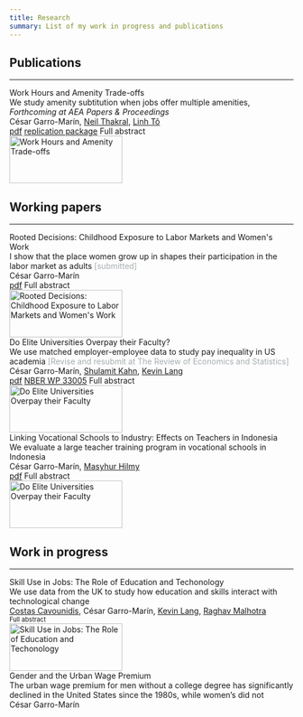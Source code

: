 ```yaml
---
title: Research
summary: List of my work in progress and publications
---
```



<head>
    <style>
        .hidden {
            display: none;
        }
    </style>
    <script>
        function showHideText(id) {
            var text = document.getElementById(id);
            if (text.style.display === "none") {
                text.style.display = "block";
            } else {
                text.style.display = "none";
            }
        }
    </script>
</head>


## Publications ##
<hr>
<div class="media stream-item view-compact">
    <div class="media-body">
        <div class="section-subheading article-title mb-0 mt-0">Work Hours and Amenity Trade-offs</div>
        <div class="article-style">We study amenity subtitution when jobs offer multiple amenities, <i> Forthcoming at AEA Papers & Proceedings </i> </div>
        <div class="stream-meta article-metadata">
                <div>
                    <span class="author">César Garro-Marín,</span>
                    <span class="author"><a href="https://neilthakral.github.io/">Neil Thakral</a>, </span>
                    <span class="author"><a href="https://linh.to/">Linh Tô</a></span>
                </div>
        </div>
        <div class="btn-links">
           <a class="btn btn-outline-primary btn-page-header btn-sm" href="https://cesarlgm.github.io/documents/cesarlgm_rooted_intext.pdf" target="_blank">pdf</a>
           <a class="btn btn-outline-primary btn-page-header btn-sm" href="https://cesarlgm.github.io/documents/cesarlgm_rooted_intext.pdf" target="_blank">replication package</a>
            <a class="btn btn-outline-primary btn-page-header btn-sm" target="_blank" onclick="showHideText('amenities_abstract')">
                    Full abstract
            </a>
            <p id="amenities_abstract" class="hidden" style="display: none; text-align: justify"><br>
                <strong>Abstract: </strong> We examine whether workers who place a higher value on specific job amenities are more likely to receive them in exchange for lower wages. While the classic compensating differentials model (Rosen, 1986) suggests they would, we show that when multiple amenities are considered together, the trade-offs become more complex. We develop a model that accounts for complementarity and substitutability in firms’ amenity offerings and workers’ preferences. Using data from the NLSY97, we find that shorter or more flexible work hours are often traded for other benefits, shaping gender disparities in wages and job amenities.
            </p>
        </div>
    </div>
    <div class="ml-3">
        <img src="/research/images/amenities_picture.png" height="84" width="200" alt="Work Hours and Amenity Trade-offs" loading="lazy">
    </div>
</div>

## Working papers ##
<hr>
<div class="universal-wrapper">
<div class="media stream-item view-compact">
    <div class="media-body">
        <div class="section-subheading article-title mb-0 mt-0">Rooted Decisions: Childhood Exposure to Labor Markets and Women's Work</div>
        <div class="article-style">I show that the place women grow up in shapes their participation in the labor market as adults <font  color="#A6ACAF">[submitted] </font> </div>
        <div class="stream-meta article-metadata">
            <div class="article-metadata">
                <div><span class="author">César Garro-Marín</span></div>
            </div>
        </div>
        <div class="btn-links">
           <a class="btn btn-outline-primary btn-page-header btn-sm" href="https://cesarlgm.github.io/documents/cesarlgm_rooted_intext.pdf" target="_blank">pdf</a>
            <a class="btn btn-outline-primary btn-page-header btn-sm" target="_blank" onclick="showHideText('idn_abstract')">
                    Full abstract
            </a>
            <p id="idn_abstract" class="hidden" style="display: none; text-align: justify"><br>
                <strong>Abstract: </strong> How does early exposure to labor markets affect women’s work in adulthood? Using Indonesian data, I find strong and persistent effects of longer exposure to high-female employment places, especially during the formative years between ages 6 and 15. My estimation strategy compares women who moved from their birthplace at different ages but now live in the same location. I find that women from high-employment areas have 5 percentage points higher employment than those from lower-employment areas, suggesting that about 23% of the spatial inequality in women’s work is passed to the next generation, likely through learning of birthplace gender norms.
            </p>
        </div>
    </div>
    <div class="ml-3">
        <img src="/research/images/idn_image_resized.png" height="84" width="200" alt="Rooted Decisions: Childhood Exposure to Labor Markets and Women's Work" loading="lazy">
    </div>
</div>
<div class="media stream-item view-compact">
    <div class="media-body">
        <div class="section-subheading article-title mb-0 mt-0">Do Elite Universities Overpay their Faculty?</div>
        <div class="article-style">We use matched employer-employee data to study pay inequality in US academia  <font  color="#A6ACAF"> [Revise and resubmit at The Review of Economics and Statistics] </font> </div>
        <div class="stream-meta article-metadata">
            <div class="article-metadata">
                <div>
                    <span class="author">César Garro-Marín,</span>
                    <span class="author"><a href="https://sites.bu.edu/shulamitkahn/">Shulamit Kahn</a>,</span>
                    <span class="author"><a href="https://sites.bu.edu/kevinlang/">Kevin Lang</a></span>
                </div>
            </div>
        </div>
        <div class="btn-links">
               <a class="btn btn-outline-primary btn-page-header btn-sm" href="https://cesarlgm.github.io/documents/AKM_paper_v1.pdf" target="_blank">pdf</a>
               <a class="btn btn-outline-primary btn-page-header btn-sm" href="https://www.nber.org/papers/w33005" target="_blank">NBER WP 33005</a>
               <a class="btn btn-outline-primary btn-page-header btn-sm" target="_blank" onclick="showHideText('akm_abstract')">
                    Full abstract
                </a>
                <p id="akm_abstract" class="hidden" style="display: none; text-align: justify"><br><strong>Abstract: </strong>Do elite universities overpay their faculty? Not if you believe the AKM model. However, although the AKM model fits well, it is unlikely to be the right interpretation in this case.</p>
        </div>
    </div>
    <div class="ml-3">
        <img src="/research/images/akm_image_resized.png" height="84" width="200" alt="Do Elite Universities Overpay their Faculty" loading="lazy">
    </div>
</div>
<div class="media stream-item view-showcase">
        <div class="media-body">
            <div class="section-subheading article-title mb-0 mt-0">Linking Vocational Schools to Industry: Effects on Teachers in Indonesia</div>
            <div class="article-style">
            We evaluate a large teacher training program in vocational schools in Indonesia </div>
            <div class="stream-meta article-metadata">
                <div class="article-metadata">
                    <div>
                        <span class="author">César Garro-Marín,</span>
                        <span class="author"><a href="https://sites.google.com/view/masyhurhilmy/home?authuser=0">Masyhur Hilmy</a></span>
                    </div>
                </div>
            </div>
            <div class="btn-links">
               <a class="btn btn-outline-primary btn-page-header btn-sm" href="https://cesarlgm.github.io/documents/garroHilmy_smk.pdf" target="_blank">pdf</a>
               <a class="btn btn-outline-primary btn-page-header btn-sm" target="_blank" onclick="showHideText('smk_abstract')">
                    Full abstract
                </a>
                <p id="smk_abstract" class="hidden" style="display: none; text-align: justify"><br><strong>Abstract: </strong>This paper evaluates a mass training program for in-service vocational school teachers in Indonesia. The government rolled out an intensive, field-specific professional development program to enhance teachers’ vocational skills. Training was provided by experienced private sector firms. We assess its effects on teachers’ knowledge, classroom practices, and expectations of students’ outcomes using a randomized evaluation. The results show minimal impact on these areas. Survey data from training applicants suggest several reasons for the lack of effect: a mismatch between training offerings and existing skills gaps, insufficient post-training support, and untreated teachers accessing training from alternative providers.</p>
            </div>
        </div>
        <div class="ml-3">
            <img src="/research/images/smk_figure.png" height="84" width="200" alt="Do Elite Universities Overpay their Faculty" loading="lazy">
        </div>
    </div>
</div>

<!--
<div class="media stream-item view-compact">
    <div class="media-body">
        <div class="section-subheading article-title mb-0 mt-0">
        <a href="/project/internal-project/">Internal Project</a></div><a href="/project/internal-project/" class="summary-link">
            <div class="article-style">
                An example of using the in-built project page.</div></a><div class="stream-meta article-metadata">
            </div>
            <div class="btn-links">
                <a class="btn btn-outline-primary btn-page-header btn-sm" href="/slides/example/" target="_blank">
                    Slides
                </a>
                <a class="btn btn-outline-primary btn-page-header btn-sm" href="https://twitter.com/georgecushen" target="_blank" rel="noopener">
                    <i class="fab fa-twitter mr-1"></i>Follow</a>
            </div></div><div class="ml-3"><a href="/project/internal-project/">
<img src="/project/internal-project/featured_hu3d03a01dcc18bc5be0e67db3d8d209a6_224363_150x0_resize_q75_h2_lanczos.webp" height="84" width="150" alt="Internal Project" loading="lazy"></a></div></div></div>-->

## Work in progress ##
<hr>
<div class="universal-wrapper">
   <div class="media stream-item view-showcase">
        <div class="media-body">
            <div class="section-subheading article-title mb-0 mt-0">Skill Use in Jobs: The Role of Education and Techonology</div>
            <div class="article-style">
            We use data from the UK to study how education and skills interact with technological change</div>
            <div class="stream-meta article-metadata">
                <div class="article-metadata">
                    <div>
                        <span class="author"><a href="https://warwick.ac.uk/fac/soc/economics/staff/ccavounidis/">Costas Cavounidis</a>,</span>
                        <span class="author">César Garro-Marín,</span>
                        <span class="author"><a href="https://sites.bu.edu/kevinlang/">Kevin Lang</a>,</span>
                        <span class="author"><a href="https://www.raghavmalhotra.net/">Raghav Malhotra</a></span>
                    </div>
                </div>
            </div>
             <div class="btn-links">
               <!--<a class="btn btn-outline-primary btn-page-header btn-sm" href="https://cesarlgm.github.io/documents/AKM_paper_v1.pdf" target="_blank">pdf</a>-->
               <a class="btn btn-outline-primary btn-page-header btn-sm" target="_blank" onclick="showHideText('uk_abstract')" style="font-size:0.8em">
                    Full abstract
                </a>
                <p id="uk_abstract" class="hidden" style="display: none; font-size=0.5em; text-align: justify"><br><strong>Abstract: </strong>Workers with different education levels consistently do the same jobs differently. We introduce a model in which each education level affords workers a menu of skill packages. While we classify skills into four broad categories, we allow the productivity and substitutability of skills to differ across occupations. Moreover, the change in productivity over time is specific to each skill and occupation. Consequently, we implicitly allow the nature of skills within these broad aggregates to differ among occupations. We identify the cost of acquiring different skills based primarily on these within-occupation differences. We find that more educated workers have lower costs of investing in social, adaptive, and abstract skill while less educated workers acquire manual skill at lower cost. These cost differences are consistent with the occupations workers with different levels of education choose.</p>
                </div>
        </div>
        <div class="ml-3">
            <img src="/research/images/skills_image.png" height="84" width="200" alt="Skill Use in Jobs: The Role of Education and Techonology" loading="lazy">
        </div>
    </div>
    <div class="media stream-item view-compact">
        <div class="media-body">
            <div class="section-subheading article-title mb-0 mt-0">Gender and the Urban Wage Premium</div>
            <div class="article-style">
            The urban wage premium for men without a college degree has significantly declined in the United States since the 1980s, while women’s did not
            </div>
            <div class="stream-meta article-metadata">
                <div class="article-metadata">
                    <div>
                        <span class="author">César Garro-Marín</span>
                    </div>
                </div>
            </div>
            <div class="btn-links">
            </div>
        </div>
        <!--<div class="ml-3">
            <img src="/research/images/akm_image_resized.png" height="84" width="150" alt="Do Elite Universities Overpay their Faculty" loading="lazy">
        </div>-->
    </div>
</div>

<!--
<div class="universal-wrapper"><div class="media stream-item view-compact"><div class="media-body"><div class="section-subheading article-title mb-0 mt-0"><a href="http://example.org" target="_blank" rel="noopener">External Project</a></div><a href="http://example.org" target="_blank" rel="noopener" class="summary-link"><div class="article-style">An example of linking directly to an external project website using <code>external_link</code>.</div></a><div class="stream-meta article-metadata"></div></div><div class="ml-3"><a href="http://example.org" target="_blank" rel="noopener"><img src="/project/external-project/featured_hu3d03a01dcc18bc5be0e67db3d8d209a6_329522_150x0_resize_q75_h2_lanczos.webp" height="84" width="150" alt="External Project" loading="lazy"></a></div></div><div class="media stream-item view-compact"><div class="media-body"><div class="section-subheading article-title mb-0 mt-0"><a href="/project/internal-project/">Internal Project</a></div><a href="/project/internal-project/" class="summary-link"><div class="article-style">An example of using the in-built project page.</div></a><div class="stream-meta article-metadata"></div><div class="btn-links"><a class="btn btn-outline-primary btn-page-header btn-sm" href="/slides/example/" target="_blank">Slides</a>
<a class="btn btn-outline-primary btn-page-header btn-sm" href="https://twitter.com/georgecushen" target="_blank" rel="noopener"><i class="fab fa-twitter mr-1"></i>Follow</a></div></div><div class="ml-3"><a href="/project/internal-project/"><img src="/project/internal-project/featured_hu3d03a01dcc18bc5be0e67db3d8d209a6_224363_150x0_resize_q75_h2_lanczos.webp" height="84" width="150" alt="Internal Project" loading="lazy"></a></div></div></div>-->


